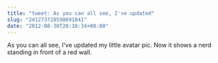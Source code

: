 ```yaml
---
title: "tweet: As you can all see, I've updated"
slug: "241273728598691841"
date: "2012-08-30T20:38:34+00:00"
---
```

As you can all see, I've updated my little avatar pic. Now it shows a nerd standing in front of a red wall.